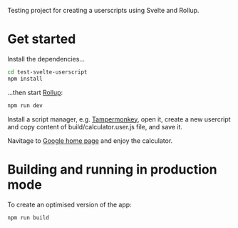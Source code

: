 Testing project for creating a userscripts using Svelte and Rollup.

# Get started

Install the dependencies...

```bash
cd test-svelte-userscript
npm install
```

...then start [Rollup](https://rollupjs.org):

```bash
npm run dev
```

Install a script manager, e.g. [Tampermonkey](https://www.tampermonkey.net/), open it, create a new usercript and copy content of build/calculator.user.js file, and save it.

Navitage to [Google home page](https://www.google.com/) and enjoy the calculator.

# Building and running in production mode

To create an optimised version of the app:

```bash
npm run build
```
